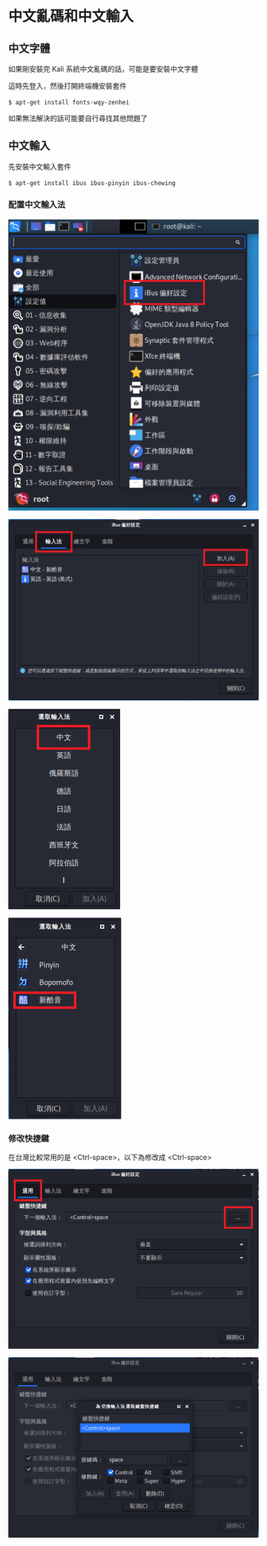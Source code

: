 # 中文亂碼和中文輸入

## 中文字體

如果剛安裝完 Kali 系統中文亂碼的話，可能是要安裝中文字體

這時先登入，然後打開終端機安裝套件

`$ apt-get install fonts-wqy-zenhei`

如果無法解決的話可能要自行尋找其他問題了

## 中文輸入

先安裝中文輸入套件

`$ apt-get install ibus ibus-pinyin ibus-chewing`

### 配置中文輸入法

![](../../.gitbook/assets/tempsnip.png)

![](../../.gitbook/assets/tempsnip2.png)

![](../../.gitbook/assets/tempsnip3.png)

![](../../.gitbook/assets/tempsnip4.png)

### 修改快捷鍵

在台灣比較常用的是 &lt;Ctrl-space&gt;，以下為修改成 &lt;Ctrl-space&gt;

![](../../.gitbook/assets/tempsnip5.png)

![](../../.gitbook/assets/xie-qu.PNG)

